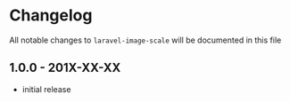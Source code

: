# Changelog

All notable changes to `laravel-image-scale` will be documented in this file

## 1.0.0 - 201X-XX-XX

- initial release
